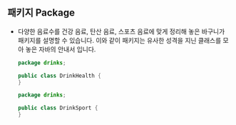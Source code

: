 ## 패키지 Package

* 다양한 음료수를 건강 음료, 탄산 음료, 스포츠 음료에 맞게 정리해 놓은 바구니가 패키지를 설명할 수 있습니다. 이와 같이 패키지는 유사한 성격을 지닌 클래스를 모아 놓은 자바의 안내서 입니다.

  ```java
  package drinks;
  
  public class DrinkHealth {
  }
  
  package drinks;
  
  public class DrinkSport {
  }
  ```

  